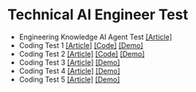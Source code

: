 # Technical AI Engineer Test


- Engineering Knowledge AI Agent Test [[Article]](Engineering%20Knowledge%20AI%20Agent%20Test.md)
- Coding Test 1 [[Article]](coding_test_1.md) [[Code]](coding_test_1.ipynb) [[Demo]](./media/demo_video/1.mp4)
- Coding Test 2 [[Article]](coding_test_2.md) [[Code]](coding_test_2.ipynb) [[Demo]](./media/demo_video/2.mp4)
- Coding Test 3 [[Article]](coding_test_3.md) [[Demo]](./media/demo_video/3.mp4)
- Coding Test 4 [[Article]](Engineering%20Knowledge%20AI%20Agent%20Test.md) [[Demo]](./media/demo_video/4.mp4)
- Coding Test 5 [[Article]](Engineering%20Knowledge%20AI%20Agent%20Test.md) [[Demo]](./media/demo_video/5.mp4)
 